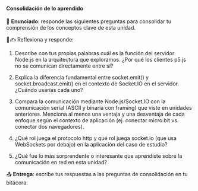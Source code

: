 #### Consolidación de lo aprendido

🎯 **Enunciado**: responde las siguientes preguntas para consolidar tu comprensión de 
los conceptos clave de esta unidad.

🧐✍️ Reflexiona y responde:

1. Describe con tus propias palabras cuál es la función del servidor Node.js en la arquitectura que exploramos. ¿Por qué los clientes p5.js no se comunican directamente entre sí?  

2. Explica la diferencia fundamental entre socket.emit() y socket.broadcast.emit() en el contexto de Socket.IO en el servidor. ¿Cuándo usarías cada uno?

3. Compara la comunicación mediante Node.js/Socket.IO con la comunicación serial (ASCII y binaria con framing) que viste en unidades anteriores. Menciona al menos una ventaja y una desventaja de cada enfoque según el contexto de aplicación (ej. conectar micro:bit vs. conectar dos navegadores).

4. ¿Qué rol juega el protocolo http y qué rol juega socket.io (que usa WebSockets por debajo) en la aplicación del caso de estudio?

5. ¿Qué fue lo más sorprendente o interesante que aprendiste sobre la comunicación en red en esta unidad?

📤 **Entrega**: escribe tus respuestas a las preguntas de consolidación en tu bitácora. 

